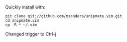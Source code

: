 Quickly install with:

    git clone git://github.com/msanders/snipmate.vim.git
	cd snipmate.vim
	cp -R * ~/.vim

Changed trigger to Ctrl-j
